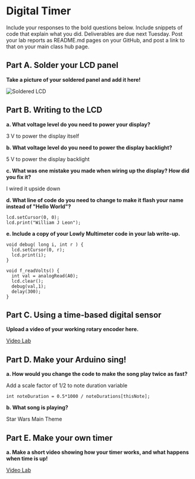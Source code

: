 # Digital Timer
 
Include your responses to the bold questions below. Include snippets of code that explain what you did. Deliverables are due next Tuesday. Post your lab reports as README.md pages on your GitHub, and post a link to that on your main class hub page.

## Part A. Solder your LCD panel

**Take a picture of your soldered panel and add it here!**

![Soldered LCD](IMG_2926.JPG)

## Part B. Writing to the LCD
 
**a. What voltage level do you need to power your display?**

3 V to power the display itself

**b. What voltage level do you need to power the display backlight?**

5 V to power the display backlight
   
**c. What was one mistake you made when wiring up the display? How did you fix it?**

I wired it upside down

**d. What line of code do you need to change to make it flash your name instead of "Hello World"?**
```
lcd.setCursor(0, 0);
lcd.print("William J Leon");
```
 
**e. Include a copy of your Lowly Multimeter code in your lab write-up.**

```
void debug( long i, int r ) {
  lcd.setCursor(0, r);
  lcd.print(i);
}

void f_readVolts() {
  int val = analogRead(A0);
  lcd.clear();
  debug(val,1);
  delay(300);
}
```


## Part C. Using a time-based digital sensor

**Upload a video of your working rotary encoder here.**

[Video Lab](https://youtu.be/7e9zPnEqiaU)

## Part D. Make your Arduino sing!

**a. How would you change the code to make the song play twice as fast?**

Add a scale factor of 1/2 to note duration variable
```
int noteDuration = 0.5*1000 / noteDurations[thisNote];
```
 
**b. What song is playing?**

Star Wars Main Theme


## Part E. Make your own timer

**a. Make a short video showing how your timer works, and what happens when time is up!**

[Video Lab](https://youtu.be/7e9zPnEqiaU) 
